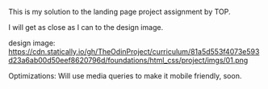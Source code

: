 This is my solution to the landing page project assignment by TOP.

I will get as close as I can to the design image. 

design image: https://cdn.statically.io/gh/TheOdinProject/curriculum/81a5d553f4073e593d23a6ab00d50eef8620796d/foundations/html_css/project/imgs/01.png

Optimizations: Will use media queries to make it mobile friendly, soon.